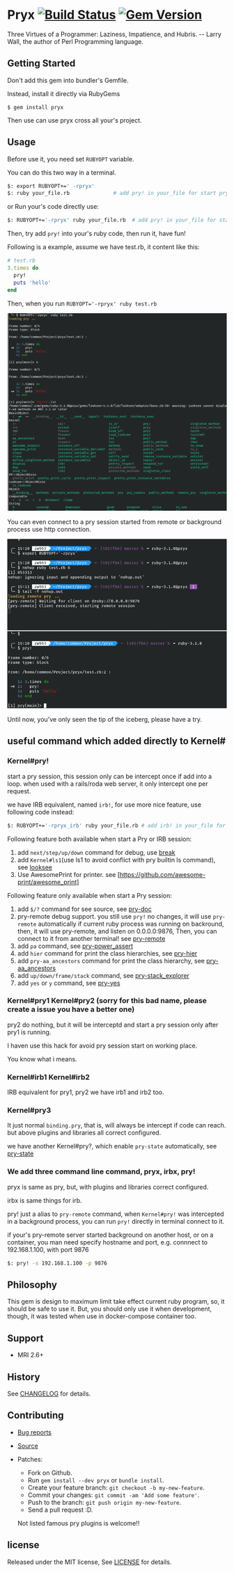 # Pryx [![Build Status](https://travis-ci.com/zw963/pryx.svg?branch=master)](https://travis-ci.com/zw963/pryx) [![Gem Version](https://badge.fury.io/rb/pryx.svg)](http://badge.fury.io/rb/pryx)

Three Virtues of a Programmer: Laziness, Impatience, and Hubris. -- Larry Wall, the author of Perl Programming language.

## Getting Started

Don't add this gem into bundler's Gemfile.

Instead, install it directly via RubyGems

    $ gem install pryx
	
Then use can use pryx cross all your's project.	

## Usage

Before use it, you need set `RUBYOPT` variable.

You can do this two way in a terminal.

```sh
$: export RUBYOPT+=' -rpryx'
$: ruby your_file.rb              # add pry! in your_file for start pry session

```

or Run your's code directly use:

```sh
$: RUBYOPT+='-rpryx' ruby your_file.rb  # add pry! in your_file for start pry session
```

Then, try add `pry!` into your's ruby code, then run it, have fun!

Following is a example, assume we have test.rb, it content like this:

```rb
# test.rb
3.times do
  pry!
  puts 'hello'
end
```

Then, when you run `RUBYOPT='-rpryx' ruby test.rb`

![pry.png](images/pry!.png)

You can even connect to a pry session started from remote or background process 
use http connection.

![pry_remote.png](images/pry_remote.png)


Until now, you've only seen the tip of the iceberg, please have a try.


## useful command which added directly to Kernel#

### Kernel#pry!   
   
start a pry session, this session only can be intercept once if add into a loop.
when used with a rails/roda web server, it only intercept one per request.

we have IRB equivalent, named `irb!`, for use more nice feature, use following code instead:

```sh
$: RUBYOPT+='-rpryx_irb' ruby your_file.rb # add irb! in your_file for start pry session
```

Following feature both available when start a Pry or IRB session:

1.  add `next/step/up/down` command for debug, use [break](https://github.com/gsamokovarov/break)
2.  add `Kernel#ls1`(use ls1 to avoid conflict with pry builtin ls command), see [looksee](https://github.com/oggy/looksee)
3.  Use AwesomePrint for printer. see [https://github.com/awesome-print/awesome_print]

Following feature only available when start a Pry session:

1.  add `$/?` command for see source, see [pry-doc](https://github.com/pry/pry-doc)
2.  pry-remote debug support. you still use `pry!` no changes, it will use `pry-remote` automatically
    if current ruby process was running on backround, then, it will use pry-remote, and listen on 0.0.0.0:9876,
    Then, you can connect to it from another terminal! see [pry-remote](https://github.com/Mon-Ouie/pry-remote)
3.  add `pa` command, see [pry-power_assert](https://github.com/yui-knk/pry-power_assert)
4.  add `hier` command for print the class hierarchies, see [pry-hier](https://github.com/phaul/pry-hier)
5.  add `pry-aa_ancestors` command for print the class hierarchy, see [pry-aa_ancestors](https://github.com/tbpgr/pry-aa_ancestors)
6.  add `up/down/frame/stack` command, see [pry-stack_explorer](https://github.com/pry/pry-stack_explorer)
2.  add `yes` or `y` command, see [pry-yes](https://github.com/christofferh/pry-yes)
   
### Kernel#pry1 Kernel#pry2  (sorry for this bad name, please create a issue you have a better one)

pry2 do nothing, but it will be interceptd and start a pry session only after pry1 is running.

I haven use this hack for avoid pry session start on working place.

You know what i means.

### Kernel#irb1 Kernel#irb2 

IRB equivalent for pry1, pry2
we have irb1 and irb2 too.

### Kernel#pry3

It just normal `binding.pry`, that is, will always be intercept if code can reach.
but above plugins and libraries all correct configured.

we have another Kernel#pry?, which enable `pry-state` automatically, see [pry-state](https://github.com/SudhagarS/pry-state)

### We add three command line command, pryx, irbx, pry!

pryx is same as pry, but, with plugins and libraries correct configured.

irbx is same things for irb.

pry! just a alias to `pry-remote` command, when `Kernel#pry!` was intercepted in a background process, 
you can run `pry!` directly in terminal connect to it.

if your's pry-remote server started background on another host, or on a container, you man need
specify hostname and port, e.g. connnect to 192.168.1.100, with port 9876

```sh
$: pry! -s 192.168.1.100 -p 9876
```

## Philosophy

This gem is design to maximum limit take effect current ruby program, so, it should be safe to use it.
But, you should only use it when development, though, it was tested when use in docker-compose container too.

## Support

  * MRI 2.6+

## History

  See [CHANGELOG](https://github.com/zw963/pryx/blob/master/CHANGELOG) for details.

## Contributing

  * [Bug reports](https://github.com/zw963/pryx/issues)
  * [Source](https://github.com/zw963/pryx)
  * Patches:
    * Fork on Github.
    * Run `gem install --dev pryx` or `bundle install`.
    * Create your feature branch: `git checkout -b my-new-feature`.
    * Commit your changes: `git commit -am 'Add some feature'`.
    * Push to the branch: `git push origin my-new-feature`.
    * Send a pull request :D.
	
	Not listed famous pry plugins is welcome!!

## license

Released under the MIT license, See [LICENSE](https://github.com/zw963/pryx/blob/master/LICENSE) for details.
